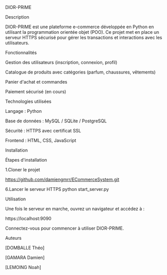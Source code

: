 DIOR-PRIME

Description

DIOR-PRIME est une plateforme e-commerce développée en Python en utilisant la programmation orientée objet (POO). Ce projet met en place un serveur HTTPS sécurisé pour gérer les transactions et interactions avec les utilisateurs.

Fonctionnalités

Gestion des utilisateurs (inscription, connexion, profil)

Catalogue de produits avec catégories (parfum, chaussures, vêtements)

Panier d'achat et commandes

Paiement sécurisé (en cours)

Technologies utilisées

Langage : Python

Base de données : MySQL / SQLite / PostgreSQL

Sécurité : HTTPS avec certificat SSL

Frontend : HTML, CSS, JavaScript

Installation

Étapes d'installation

1.Cloner le projet

https://github.com/damiengmrr/ECommerceSystem.git

6.Lancer le serveur HTTPS
python start_server.py

Utilisation

Une fois le serveur en marche, ouvrez un navigateur et accédez à :

https://localhost:9090

Connectez-vous pour commencer à utiliser DIOR-PRIME.

Auteurs

[DOMBALLE Théo]

[GAMARA Damien]

[LEMOING Noah]
